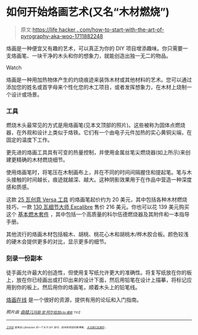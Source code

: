 # 如何开始烙画艺术(又名“木材燃烧”)

> 原文:[https://life hacker . com/how-to-start-with-the-art-of-pyrography-aka-woo-1711882248](https://lifehacker.com/how-to-get-started-with-the-art-of-pyrography-aka-woo-1711882248)

烙画是一种便宜又有趣的艺术，可以真正为你的 DIY 项目增添趣味。你只需要一支烙画笔、一块干净的木头和你的想象力，就能创造出独一无二的物品。

Watch

烙画是一种用加热物体产生的灼烧痕迹来装饰木材或其他材料的艺术。您可以通过添加您的姓名或首字母来个性化您的木工项目，或者发挥想象力，在木材上烧制一个设计或场景。

### 工具

燃烧木头最常见的方式是用烙画笔(见本文顶部的照片)。这些被称为固体点燃烧器，在外观和设计上类似于烙铁。它们有一个由电子元件加热的实心黄铜尖端，在固定的温度下工作。

更先进的烙画工具具有可变的热量控制，并使用金属丝笔尖燃烧器(如上所示)来创建更精确的木材燃烧细节。

使用烙画笔时，将笔压在木制画布上，并在不同的时间间隔握住和提起笔。笔与木头接触的时间越长，痕迹就越深、越大。这种阴影效果用于在作品中营造一种深度感和质感。

这款 [25 瓦创意 Versa 工具](https://www.amazon.com/dp/B005P1TRAS?asc_campaign=InlineText&asc_refurl=https://lifehacker.com/how-to-get-started-with-the-art-of-pyrography-aka-woo-1711882248&asc_source=&linkCode=ogi&psc=1&smid=AFQ76OVYDCEYN&tag=kinjalifehackerlink-20&th=1) 的烙画笔起价约为 20 美元，其中包括各种木材燃烧技巧，一款 [130 瓦细节大师 Excalibre](http://www.detailmasteronline.com/systems.html#) 售价 216 美元。你也可以花 139 美元购买这个 [基本燃木套件](https://www.amazon.com/dp/B003J866R6?asc_campaign=InlineText&asc_refurl=https://lifehacker.com/how-to-get-started-with-the-art-of-pyrography-aka-woo-1711882248&asc_source=&linkCode=ogi&psc=1&smid=A5HGJPP4IUZF&tag=kinjalifehackerlink-20&th=1) ，其中包括一个高质量的科尔伍德燃烧器及其附件和一本指导手册。

其他流行的烙画木材包括椴木、胡桃、桃花心木和胡桃木/桦木胶合板。颜色较浅的硬木会提供更多的对比，显示更多的细节。

### 刻录一份副本

徒手画允许最大的创造性，但使用复写纸允许更大的准确性。将复写纸放在你的板上，放在你已经画出或打印出来的设计下面，然后用铅笔在设计上描摹，将标记应用到你的板上。然后用你的烙画笔，顺着木头上的铅笔线。

[烙画在线](http://www.pyrographyonline.com/) 是一个很好的资源，提供有用的论坛和入门指南。

*<small>照片由</small>* [*<small>由娃儿</small>*](http://builtbykids.com/)*<small></small>*<small>[*<small>玛丽·安·阿尔伯加</small>*](https://www.flickr.com/photos/theshmoopdeck/4583369432/in/photolist-7Z1Y3U-ci4VNW-gmYjMd-4fCEqW-e423oD-63NB8E-5uUwDG-kM6e2K-s9sNqt-kM6XCp-7Z1Y67-39YtGi-wUcKi-8xhDsB-4TAmK4-8xhCPV-63NDKL-7YXJEk-7Z1XHu-7YXJiM-7Z1XfL-7YXJQt-7YXJKD-7Z1XMq-dxTvhZ-7Z1Y1y-7Z2iRA-7Z1XY3-7YXJ5c-7YY4uH-7YY3tV-7Z1XbE-4PgWPN-dAHNUi-9dXrdZ-8VZsx2-8W3whA-8W3we9-a2KTxm-8VZsDn-8VZszR-a2H1Bz-6pVEQB-6pVEie-66jH5y-9RLmCH-dkJgZq-7v7AXN-aDXMfj-9RLmEM)*<small></small>*<small>[*<small>s3a 摄影</small>*](https://www.flickr.com/photos/s3a/349680219/in/photolist-wUcKi-8xhDsB-4TAmK4-8xhCPV-63NDKL-7YXJEk-7Z1XHu-7YXJiM-7Z1XfL-7YXJQt-7YXJKD-7Z1XMq-dxTvhZ-7Z1Y1y-7Z2iRA-7Z1XY3-7YXJ5c-7YY4uH-7YY3tV-7Z1XbE-4PgWPN-dAHNUi-9dXrdZ-8VZsx2-8W3whA-8W3we9-a2KTxm-8VZsDn-8VZszR-a2H1Bz-6pVEQB-6pVEie-66jH5y-9RLmCH-dkJgZq-7v7AXN-aDXMfj-9RLmEM-4jKrKe-dkJgKS-qVEcLA-4jKs1k-7v3Mwx-dxNRt4-6pZP3G-5YJ9G8-9j7Cfn-9j7Bb6-6YFuS3-dkJgnu) *<small>T51】</small>*</small></small>

* * *

<small><small><small>[<small>*工作坊*</small>](http://workshop.lifehacker.com/) <small>*是来自 Lifehacker 的一个关于 DIY 技巧、技术和项目的新博客。*</small> [<small>*关注我们这里的*</small>](https://twitter.com/WorkshopLH) <small>*。*</small></small></small></small>

<small><small></small></small>